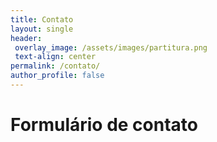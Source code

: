 ```yaml
---
title: Contato
layout: single
header:
 overlay_image: /assets/images/partitura.png
 text-align: center
permalink: /contato/
author_profile: false
---
```


# Formulário de contato
